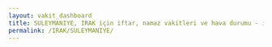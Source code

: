 ```yaml
---
layout: vakit_dashboard
title: SULEYMANIYE, IRAK için iftar, namaz vakitleri ve hava durumu - ilçe/eyalet seç
permalink: /IRAK/SULEYMANIYE/
---
```


<script type="text/javascript">
  var GLOBAL_COUNTRY = 'IRAK';
  var GLOBAL_CITY = 'SULEYMANIYE';
  var GLOBAL_STATE = '';
  var lat = 72;
  var lon = 21;
</script>
